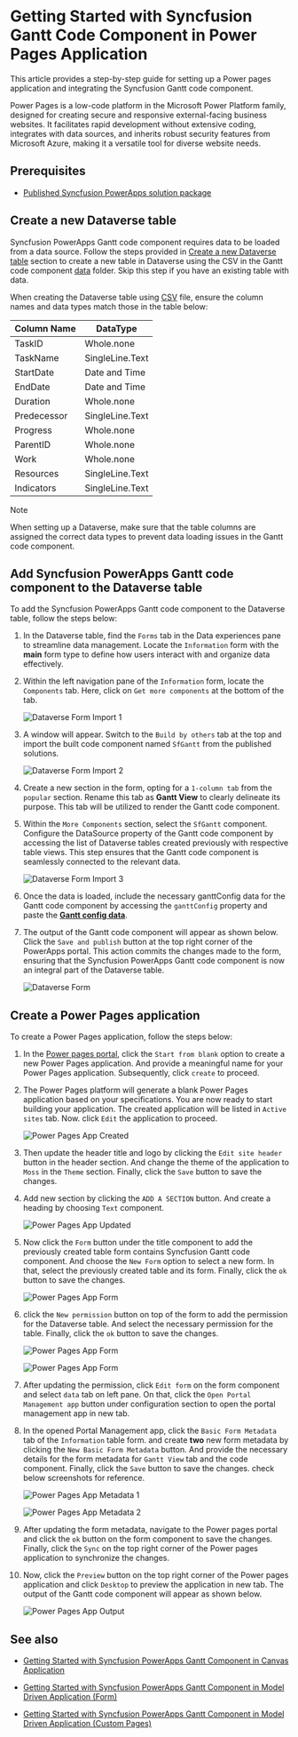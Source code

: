 # Getting Started with Syncfusion Gantt Code Component in Power Pages Application

This article provides a step-by-step guide for setting up a Power pages application and integrating the Syncfusion Gantt code component.

Power Pages is a low-code platform in the Microsoft Power Platform family, designed for creating secure and responsive external-facing business websites. It facilitates rapid development without extensive coding, integrates with data sources, and inherits robust security features from Microsoft Azure, making it a versatile tool for diverse website needs.

## Prerequisites

- [Published Syncfusion PowerApps solution package](../../README.md#deploying-the-solution-package-in-the-powerapps-portal)

## Create a new Dataverse table

Syncfusion PowerApps Gantt code component requires data to be loaded from a data source. Follow the steps provided in [Create a new Dataverse table](../common/faq.md#how-to-create-a-new-dataverse-table) section to create a new table in Dataverse using the CSV in the Gantt code component [data](../../components/gantt/data/ganttData.csv) folder. Skip this step if you have an existing table with data.

When creating the Dataverse table using [CSV](../../components/gantt/data/ganttData.csv) file, ensure the column names and data types match those in the table below:

| Column Name | DataType   |
|-------------|------------|
| TaskID      | Whole.none |
| TaskName    | SingleLine.Text |
| StartDate   | Date and Time |
| EndDate     | Date and Time |
| Duration    | Whole.none |
| Predecessor | SingleLine.Text |
| Progress    | Whole.none |
| ParentID    | Whole.none |
| Work        | Whole.none |
| Resources   | SingleLine.Text |
| Indicators  | SingleLine.Text |

> [!NOTE]
> When setting up a Dataverse, make sure that the table columns are assigned the correct data types to prevent data loading issues in the Gantt code component.

## Add Syncfusion PowerApps Gantt code component to the Dataverse table

To add the Syncfusion PowerApps Gantt code component to the Dataverse table, follow the steps below:

1. In the Dataverse table, find the `Forms` tab in the Data experiences pane to streamline data management. Locate the `Information` form with the **main** form type to define how users interact with and organize data effectively.

2. Within the left navigation pane of the `Information` form, locate the `Components` tab. Here, click on `Get more components` at the bottom of the tab.

    ![Dataverse Form Import 1](../images/common/MD-PP-Import1.png)

3. A window will appear. Switch to the `Build by others` tab at the top and import the built code component named `SfGantt` from the published solutions.

    ![Dataverse Form Import 2](../images/gantt/MD-PP-Import2.png)

4. Create a new section in the form, opting for a `1-column tab` from the `popular` section. Rename this tab as **Gantt View** to clearly delineate its purpose. This tab will be utilized to render the Gantt code component.

5. Within the `More Components` section, select the `SfGantt` component. Configure the DataSource property of the Gantt code component by accessing the list of Dataverse tables created previously with respective table views. This step ensures that the Gantt code component is seamlessly connected to the relevant data.

    ![Dataverse Form Import 3](../images/gantt/MD-PP-Import3.png)

6. Once the data is loaded, include the necessary ganttConfig data for the Gantt code component by accessing the `ganttConfig` property and paste the [**Gantt config data**](../../components/gantt/data/ganttConfig.json).

7. The output of the Gantt code component will appear as shown below. Click the `Save and publish` button at the top right corner of the PowerApps portal. This action commits the changes made to the form, ensuring that the Syncfusion PowerApps Gantt code component is now an integral part of the Dataverse table.

    ![Dataverse Form](../images/gantt/MD-PP-DataverseForm.png)

## Create a Power Pages application

To create a Power Pages application, follow the steps below:

1. In the [Power pages portal](https://make.powerpages.microsoft.com/), click the `Start from blank` option to create a new Power Pages application. And provide a meaningful name for your Power Pages application. Subsequently, click `create` to proceed.

2. The Power Pages platform will generate a blank Power Pages application based on your specifications. You are now ready to start building your application. The created application will be listed in `Active sites` tab. Now. click `Edit` the application to proceed.

    ![Power Pages App Created](../images/common/PP-BlankApp.png)

3. Then update the header title and logo by clicking the `Edit site header` button in the header section. And change the theme of the application to `Moss` in the `Theme` section. Finally, click the `Save` button to save the changes.

4. Add new section by clicking the `ADD A SECTION` button. And create a heading by choosing `Text` component.

    ![Power Pages App Updated](../images/common/PP-Themed.png)

5. Now click the `Form` button under the title component to add the previously created table form contains Syncfusion Gantt code component. And choose the `New Form` option to select a new form. In that, select the previously created table and its form. Finally, click the `ok` button to save the changes.

    ![Power Pages App Form](../images/gantt/PP-Form1.png)

6. click the `New permission` button on top of the form to add the permission for the Dataverse table. And select the necessary permission for the table. Finally, click the `ok` button to save the changes.

    ![Power Pages App Form](../images/common/PP-TablePermission1.png)

    ![Power Pages App Form](../images/gantt/PP-TablePermission2.png)

7. After updating the permission, click `Edit form` on the form component and select `data` tab on left pane. On that, click the `Open Portal Management app` button under configuration section to open the portal management app in new tab.

8. In the opened Portal Management app, click the `Basic Form Metadata` tab of the `Information` table form. and create **two** new form metadata by clicking the `New Basic Form Metadata` button. And provide the necessary details for the form metadata for `Gantt View` tab and the code component. Finally, click the `Save` button to save the changes. check below screenshots for reference.

    ![Power Pages App Metadata 1](../images/gantt/PP-Metadata1.png)

    ![Power Pages App Metadata 2](../images/gantt/PP-Metadata2.png)

9. After updating the form metadata, navigate to the Power pages portal and click the `ok` button on the form component to save the changes. Finally, click the `Sync` on the top right corner of the Power pages application to synchronize the changes.

10. Now, click the `Preview` button on the top right corner of the Power pages application and click `Desktop` to preview the application in new tab. The output of the Gantt code component will appear as shown below.

    ![Power Pages App Output](../images/gantt/PP-Output.png)

## See also

- [Getting Started with Syncfusion PowerApps Gantt Component in Canvas Application](getting-started-with-canvas.md)

- [Getting Started with Syncfusion PowerApps Gantt Component in Model Driven Application (Form)](getting-started-with-model-driven-form.md)

- [Getting Started with Syncfusion PowerApps Gantt Component in Model Driven Application (Custom Pages)](getting-started-with-model-driven-custom-pages.md)

